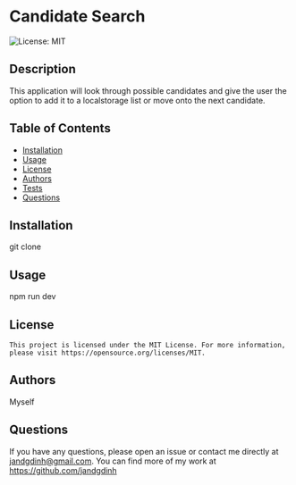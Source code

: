 # Candidate Search

  ![License: MIT](https://img.shields.io/badge/License-MIT-yellow.svg)


  ## Description
  This application will look through possible candidates and give the user the option to add it to a localstorage list or move onto the next candidate.

  ## Table of Contents
  - [Installation](#installation)
  - [Usage](#usage)
  - [License](#license)
  - [Authors](#authors)
  - [Tests](#tests)
  - [Questions](#questions)

  ## Installation
  git clone

  ## Usage
  npm run dev

  ## License

    This project is licensed under the MIT License. For more information, please visit https://opensource.org/licenses/MIT.

  ## Authors
  Myself

  ## Questions
  If you have any questions, please open an issue or contact me directly at jandgdinh@gmail.com. You can find more of my work at https://github.com/jandgdinh